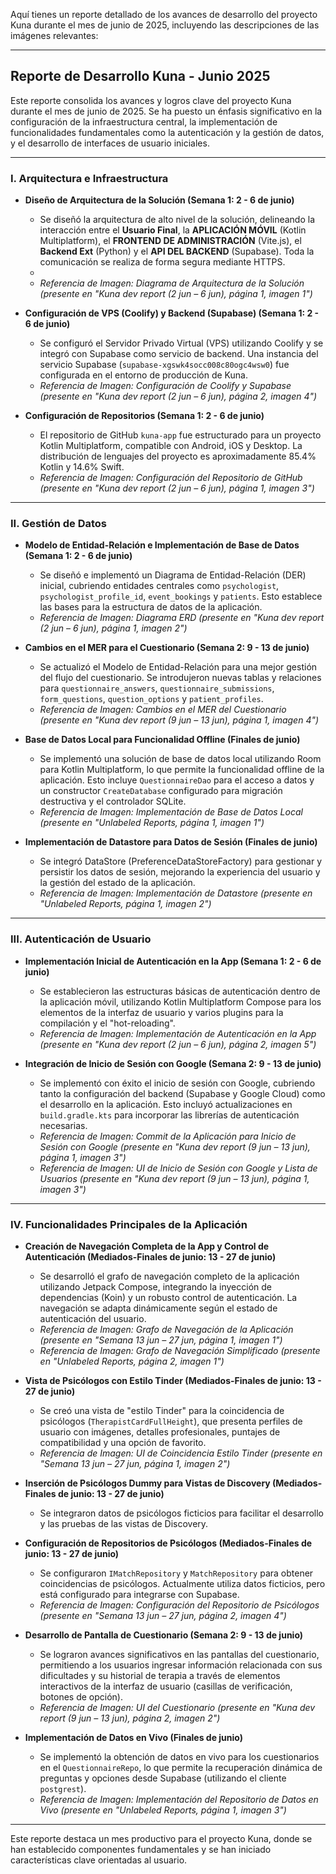 Aquí tienes un reporte detallado de los avances de desarrollo del proyecto Kuna durante el mes de junio de 2025, incluyendo las descripciones de las imágenes relevantes:

---

## **Reporte de Desarrollo Kuna - Junio 2025**

Este reporte consolida los avances y logros clave del proyecto Kuna durante el mes de junio de 2025. Se ha puesto un énfasis significativo en la configuración de la infraestructura central, la implementación de funcionalidades fundamentales como la autenticación y la gestión de datos, y el desarrollo de interfaces de usuario iniciales.

---

### **I. Arquitectura e Infraestructura**

*   **Diseño de Arquitectura de la Solución (Semana 1: 2 - 6 de junio)**
    *   Se diseñó la arquitectura de alto nivel de la solución, delineando la interacción entre el **Usuario Final**, la **APLICACIÓN MÓVIL** (Kotlin Multiplatform), el **FRONTEND DE ADMINISTRACIÓN** (Vite.js), el **Backend Ext** (Python) y el **API DEL BACKEND** (Supabase). Toda la comunicación se realiza de forma segura mediante HTTPS.
    * 
    *   *Referencia de Imagen: Diagrama de Arquitectura de la Solución (presente en "Kuna dev report (2 jun – 6 jun), página 1, imagen 1")*

*   **Configuración de VPS (Coolify) y Backend (Supabase) (Semana 1: 2 - 6 de junio)**
    *   Se configuró el Servidor Privado Virtual (VPS) utilizando Coolify y se integró con Supabase como servicio de backend. Una instancia del servicio Supabase (`supabase-xgswk4socc008c80ogc4wsw0`) fue configurada en el entorno de producción de Kuna.
    *   *Referencia de Imagen: Configuración de Coolify y Supabase (presente en "Kuna dev report (2 jun – 6 jun), página 2, imagen 4")*

*   **Configuración de Repositorios (Semana 1: 2 - 6 de junio)**
    *   El repositorio de GitHub `kuna-app` fue estructurado para un proyecto Kotlin Multiplatform, compatible con Android, iOS y Desktop. La distribución de lenguajes del proyecto es aproximadamente 85.4% Kotlin y 14.6% Swift.
    *   *Referencia de Imagen: Configuración del Repositorio de GitHub (presente en "Kuna dev report (2 jun – 6 jun), página 1, imagen 3")*

---

### **II. Gestión de Datos**

*   **Modelo de Entidad-Relación e Implementación de Base de Datos (Semana 1: 2 - 6 de junio)**
    *   Se diseñó e implementó un Diagrama de Entidad-Relación (DER) inicial, cubriendo entidades centrales como `psychologist`, `psychologist_profile_id`, `event_bookings` y `patients`. Esto establece las bases para la estructura de datos de la aplicación.
    *   *Referencia de Imagen: Diagrama ERD (presente en "Kuna dev report (2 jun – 6 jun), página 1, imagen 2")*

*   **Cambios en el MER para el Cuestionario (Semana 2: 9 - 13 de junio)**
    *   Se actualizó el Modelo de Entidad-Relación para una mejor gestión del flujo del cuestionario. Se introdujeron nuevas tablas y relaciones para `questionnaire_answers`, `questionnaire_submissions`, `form_questions`, `question_options` y `patient_profiles`.
    *   *Referencia de Imagen: Cambios en el MER del Cuestionario (presente en "Kuna dev report (9 jun – 13 jun), página 1, imagen 4")*

*   **Base de Datos Local para Funcionalidad Offline (Finales de junio)**
    *   Se implementó una solución de base de datos local utilizando Room para Kotlin Multiplatform, lo que permite la funcionalidad offline de la aplicación. Esto incluye `QuestionnaireDao` para el acceso a datos y un constructor `CreateDatabase` configurado para migración destructiva y el controlador SQLite.
    *   *Referencia de Imagen: Implementación de Base de Datos Local (presente en "Unlabeled Reports, página 1, imagen 1")*

*   **Implementación de Datastore para Datos de Sesión (Finales de junio)**
    *   Se integró DataStore (PreferenceDataStoreFactory) para gestionar y persistir los datos de sesión, mejorando la experiencia del usuario y la gestión del estado de la aplicación.
    *   *Referencia de Imagen: Implementación de Datastore (presente en "Unlabeled Reports, página 1, imagen 2")*

---

### **III. Autenticación de Usuario**

*   **Implementación Inicial de Autenticación en la App (Semana 1: 2 - 6 de junio)**
    *   Se establecieron las estructuras básicas de autenticación dentro de la aplicación móvil, utilizando Kotlin Multiplatform Compose para los elementos de la interfaz de usuario y varios plugins para la compilación y el "hot-reloading".
    *   *Referencia de Imagen: Implementación de Autenticación en la App (presente en "Kuna dev report (2 jun – 6 jun), página 2, imagen 5")*

*   **Integración de Inicio de Sesión con Google (Semana 2: 9 - 13 de junio)**
    *   Se implementó con éxito el inicio de sesión con Google, cubriendo tanto la configuración del backend (Supabase y Google Cloud) como el desarrollo en la aplicación. Esto incluyó actualizaciones en `build.gradle.kts` para incorporar las librerías de autenticación necesarias.
    *   *Referencia de Imagen: Commit de la Aplicación para Inicio de Sesión con Google (presente en "Kuna dev report (9 jun – 13 jun), página 1, imagen 3")*
    *   *Referencia de Imagen: UI de Inicio de Sesión con Google y Lista de Usuarios (presente en "Kuna dev report (9 jun – 13 jun), página 1, imagen 3")*

---

### **IV. Funcionalidades Principales de la Aplicación**

*   **Creación de Navegación Completa de la App y Control de Autenticación (Mediados-Finales de junio: 13 - 27 de junio)**
    *   Se desarrolló el grafo de navegación completo de la aplicación utilizando Jetpack Compose, integrando la inyección de dependencias (Koin) y un robusto control de autenticación. La navegación se adapta dinámicamente según el estado de autenticación del usuario.
    *   *Referencia de Imagen: Grafo de Navegación de la Aplicación (presente en "Semana 13 jun – 27 jun, página 1, imagen 1")*
    *   *Referencia de Imagen: Grafo de Navegación Simplificado (presente en "Unlabeled Reports, página 2, imagen 1")*

*   **Vista de Psicólogos con Estilo Tinder (Mediados-Finales de junio: 13 - 27 de junio)**
    *   Se creó una vista de "estilo Tinder" para la coincidencia de psicólogos (`TherapistCardFullHeight`), que presenta perfiles de usuario con imágenes, detalles profesionales, puntajes de compatibilidad y una opción de favorito.
    *   *Referencia de Imagen: UI de Coincidencia Estilo Tinder (presente en "Semana 13 jun – 27 jun, página 1, imagen 2")*

*   **Inserción de Psicólogos Dummy para Vistas de Discovery (Mediados-Finales de junio: 13 - 27 de junio)**
    *   Se integraron datos de psicólogos ficticios para facilitar el desarrollo y las pruebas de las vistas de Discovery.

*   **Configuración de Repositorios de Psicólogos (Mediados-Finales de junio: 13 - 27 de junio)**
    *   Se configuraron `IMatchRepository` y `MatchRepository` para obtener coincidencias de psicólogos. Actualmente utiliza datos ficticios, pero está configurado para integrarse con Supabase.
    *   *Referencia de Imagen: Configuración del Repositorio de Psicólogos (presente en "Semana 13 jun – 27 jun, página 2, imagen 4")*

*   **Desarrollo de Pantalla de Cuestionario (Semana 2: 9 - 13 de junio)**
    *   Se lograron avances significativos en las pantallas del cuestionario, permitiendo a los usuarios ingresar información relacionada con sus dificultades y su historial de terapia a través de elementos interactivos de la interfaz de usuario (casillas de verificación, botones de opción).
    *   *Referencia de Imagen: UI del Cuestionario (presente en "Kuna dev report (9 jun – 13 jun), página 2, imagen 2")*

*   **Implementación de Datos en Vivo (Finales de junio)**
    *   Se implementó la obtención de datos en vivo para los cuestionarios en el `QuestionnaireRepo`, lo que permite la recuperación dinámica de preguntas y opciones desde Supabase (utilizando el cliente `postgrest`).
    *   *Referencia de Imagen: Implementación del Repositorio de Datos en Vivo (presente en "Unlabeled Reports, página 1, imagen 3")*

---

Este reporte destaca un mes productivo para el proyecto Kuna, donde se han establecido componentes fundamentales y se han iniciado características clave orientadas al usuario.